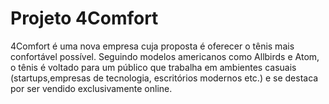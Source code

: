 # Projeto 4Comfort
4Comfort é uma nova empresa cuja proposta é oferecer o tênis mais confortável possível. Seguindo modelos americanos como Allbirds e Atom, o tênis é voltado para um público que trabalha em ambientes casuais (startups,empresas de tecnologia, escritórios modernos etc.) e se destaca por ser vendido exclusivamente online.
